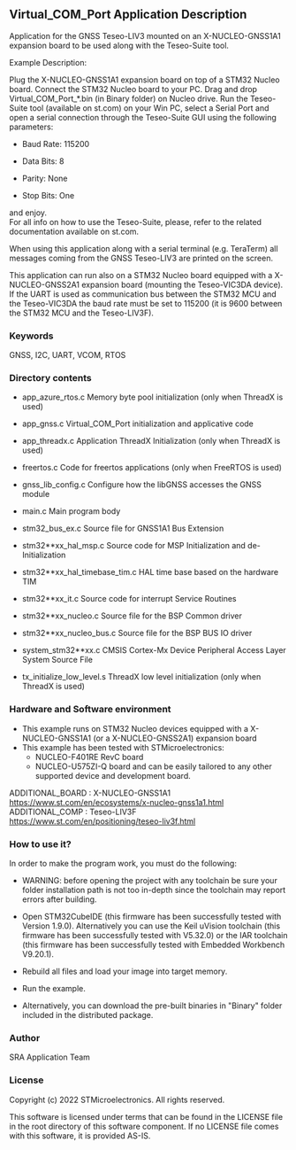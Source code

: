 
## <b>Virtual_COM_Port Application Description</b>

Application for the GNSS Teseo-LIV3 mounted on an X-NUCLEO-GNSS1A1 
expansion board to be used along with the Teseo-Suite tool.
 
Example Description:

Plug the X-NUCLEO-GNSS1A1 expansion board on top of a STM32 Nucleo board.
Connect the STM32 Nucleo board to your PC.
Drag and drop Virtual_COM_Port_*.bin (in Binary folder) on Nucleo drive.
Run the Teseo-Suite tool (available on st.com) on your Win PC, select a Serial Port 
and open a serial connection through the Teseo-Suite GUI using the following parameters:
 
 - Baud Rate: 115200

 - Data Bits: 8

 - Parity: None

 - Stop Bits: One

and enjoy.    
For all info on how to use the Teseo-Suite, please, refer to the related documentation
available on st.com.

When using this application along with a serial terminal (e.g. TeraTerm) 
all messages coming from the GNSS Teseo-LIV3 are printed on the screen.

This application can run also on a STM32 Nucleo board equipped with a X-NUCLEO-GNSS2A1 expansion board (mounting the Teseo-VIC3DA device).
If the UART is used as communication bus between the STM32 MCU and the Teseo-VIC3DA the baud rate must be set to 115200 (it is 9600 between the STM32 MCU and the Teseo-LIV3F).

### <b>Keywords</b>

GNSS, I2C, UART, VCOM, RTOS

### <b>Directory contents</b>

 - app_azure_rtos.c             Memory byte pool initialization (only when ThreadX is used)
 
 - app_gnss.c                   Virtual_COM_Port initialization and applicative code
 
 - app_threadx.c                Application ThreadX Initialization (only when ThreadX is used)
 
 - freertos.c                   Code for freertos applications (only when FreeRTOS is used)
 
 - gnss_lib_config.c            Configure how the libGNSS accesses the GNSS module
  
 - main.c                       Main program body
 
 - stm32_bus_ex.c               Source file for GNSS1A1 Bus Extension
 
 - stm32**xx_hal_msp.c          Source code for MSP Initialization and de-Initialization
 
 - stm32**xx_hal_timebase_tim.c HAL time base based on the hardware TIM

 - stm32**xx_it.c               Source code for interrupt Service Routines

 - stm32**xx_nucleo.c           Source file for the BSP Common driver 
						
 - stm32**xx_nucleo_bus.c       Source file for the BSP BUS IO driver
 
 - system_stm32**xx.c           CMSIS Cortex-Mx Device Peripheral Access Layer System Source File

 - tx_initialize_low_level.s    ThreadX low level initialization (only when ThreadX is used)
  
### <b>Hardware and Software environment</b>

  - This example runs on STM32 Nucleo devices equipped with a X-NUCLEO-GNSS1A1 (or a X-NUCLEO-GNSS2A1) expansion board
  - This example has been tested with STMicroelectronics:
    - NUCLEO-F401RE RevC board
    - NUCLEO-U575ZI-Q board
    and can be easily tailored to any other supported device and development board.

ADDITIONAL_BOARD : X-NUCLEO-GNSS1A1 https://www.st.com/en/ecosystems/x-nucleo-gnss1a1.html
ADDITIONAL_COMP : Teseo-LIV3F https://www.st.com/en/positioning/teseo-liv3f.html
  
### <b>How to use it?</b>

In order to make the program work, you must do the following:

 - WARNING: before opening the project with any toolchain be sure your folder
   installation path is not too in-depth since the toolchain may report errors
   after building.
   
 - Open STM32CubeIDE (this firmware has been successfully tested with Version 1.9.0).
   Alternatively you can use the Keil uVision toolchain (this firmware
   has been successfully tested with V5.32.0) or the IAR toolchain (this firmware has 
   been successfully tested with Embedded Workbench V9.20.1).
   
 - Rebuild all files and load your image into target memory.
 
 - Run the example.
 
 - Alternatively, you can download the pre-built binaries in "Binary" 
   folder included in the distributed package.

### <b>Author</b>

SRA Application Team

### <b>License</b>

Copyright (c) 2022 STMicroelectronics.
All rights reserved.

This software is licensed under terms that can be found in the LICENSE file
in the root directory of this software component.
If no LICENSE file comes with this software, it is provided AS-IS.

